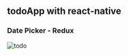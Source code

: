 ## todoApp with react-native

### Date Picker - Redux

![todo](https://user-images.githubusercontent.com/46713778/91483355-43f15900-e8b0-11ea-9733-0f1071e85e33.png)
